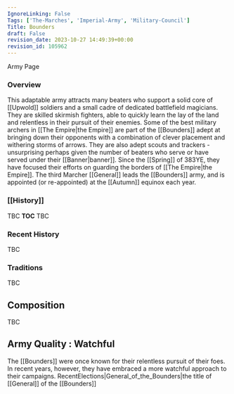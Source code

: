 ```yaml
---
IgnoreLinking: False
Tags: ['The-Marches', 'Imperial-Army', 'Military-Council']
Title: Bounders
draft: False
revision_date: 2023-10-27 14:49:39+00:00
revision_id: 105962
---
```


Army Page
### Overview
This adaptable army attracts many beaters who support a solid core of [[Upwold]] soldiers and a small cadre of dedicated battlefield magicians. They are skilled skirmish fighters, able to quickly learn the lay of the land and relentless in their pursuit of their enemies. Some of the best military archers in [[The Empire|the Empire]] are part of the [[Bounders]] adept at bringing down their opponents with a combination of clever placement and withering storms of arrows. They are also adept scouts and trackers - unsurprising perhaps given the number of beaters who serve or have served under their [[Banner|banner]]. Since the [[Spring]] of 383YE, they have focused their efforts on guarding the borders of [[The Empire|the Empire]].
The third Marcher [[General]] leads the [[Bounders]] army, and is appointed (or re-appointed) at the [[Autumn]] equinox each year.
### [[History]]
TBC
__TOC__
TBC
### Recent History
TBC
### Traditions
TBC
## Composition
TBC
## Army Quality : Watchful
The [[Bounders]] were once known for their relentless pursuit of their foes. In recent years, however, they have embraced a more watchful approach to their campaigns.
RecentElections|General_of_the_Bounders|the title of [[General]] of the [[Bounders]]